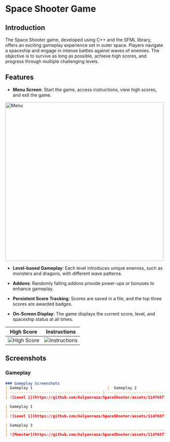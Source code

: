 # Space Shooter Game

## Introduction

The Space Shooter game, developed using C++ and the SFML library, offers an exciting gameplay experience set in outer space. Players navigate a spaceship and engage in intense battles against waves of enemies. The objective is to survive as long as possible, achieve high scores, and progress through multiple challenging levels.

## Features

- **Menu Screen**: Start the game, access instructions, view high scores, and exit the game.
<img src="https://github.com/Aalyanraza/SpaceShooter/assets/114768774/39a2f110-9186-4d34-815b-68380c744ff4" alt="Menu" width="500" height="500" />


- **Level-based Gameplay**: Each level introduces unique enemies, such as monsters and dragons, with different wave patterns.

- **Addons**: Randomly falling addons provide power-ups or bonuses to enhance gameplay.

- **Persistent Score Tracking**: Scores are saved in a file, and the top three scores are awarded badges.

- **On-Screen Display**: The game displays the current score, level, and spaceship status at all times.

| High Score                                | Instructions                               |
| ---------------------------------------- | ------------------------------------------ |
| ![High Score](https://github.com/Aalyanraza/SpaceShooter/assets/114768774/bf26b42f-977b-44bf-a74b-8974d2f5d6ef) | ![Instructions](https://github.com/Aalyanraza/SpaceShooter/assets/114768774/f7aaa734-7914-480f-b30e-472e17f4e2fe) |

## Screenshots

### Gameplay

```markdown
### Gameplay Screenshots
| Gameplay 1                                 |  Gameplay 2                                 |
| ---------------------------------------- | ------------------------------------------ |
| ![Level 1](https://github.com/Aalyanraza/SpaceShooter/assets/114768774/5970f8a8-ed1c-47cd-b496-45e880c971df) | ![Level 3](https://github.com/Aalyanraza/SpaceShooter/assets/114768774/0b72ef35-8bde-4565-af5b-124a7e706f78) |

| Gameplay 1                                                                                          | Gameplay 2                                                                                          |
| --------------------------------------------------------------------------------------------------- | --------------------------------------------------------------------------------------------------- |
| ![Level 1](https://github.com/Aalyanraza/SpaceShooter/assets/114768774/5970f8a8-ed1c-47cd-b496-45e880c971df) | ![Level 3](https://github.com/Aalyanraza/SpaceShooter/assets/114768774/0b72ef35-8bde-4565-af5b-124a7e706f78) |

| Gameplay 3                                                                                          | Gameplay 4                                                                                          |
| --------------------------------------------------------------------------------------------------- | --------------------------------------------------------------------------------------------------- |
| ![Monster](https://github.com/Aalyanraza/SpaceShooter/assets/114768774/c066580c-db73-4e39-94b0-612e7cbedcd1) | ![Dragon](https://github.com/Aalyanraza/SpaceShooter/assets/114768774/eb950e44-0639-4e88-8408-08be5408ebca) |
